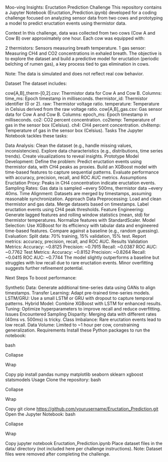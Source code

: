 Moo-ving Insights: Eructation Prediction Challenge
This repository contains a Jupyter Notebook (Eructation_Prediction.ipynb) developed for a coding challenge focused on analyzing sensor data from two cows and prototyping a model to predict eructation events using thermistor data.

Context
In this challenge, data was collected from two cows (Cow A and Cow B) over approximately one hour. Each cow was equipped with:

2 thermistors: Sensors measuring breath temperature.
1 gas sensor: Measuring CH4 and CO2 concentrations in exhaled breath.
The objective is to explore the dataset and build a predictive model for eructation (periodic belching of rumen gas), a key process tied to gas elimination in cows.

Note: The data is simulated and does not reflect real cow behavior.

Dataset
The dataset includes:

cow[A,B]_therm-[0,2].csv: Thermistor data for Cow A and Cow B.
Columns:
time_ms: Epoch timestamp in milliseconds.
thermistor_id: Thermistor identifier (0 or 2).
raw: Thermistor voltage ratio.
temperature: Temperature in Celsius derived from the raw voltage ratio.
cow[A,B]_gas.csv: Gas sensor data for Cow A and Cow B.
Columns:
epoch_ms: Epoch timestamp in milliseconds.
co2: CO2 percent concentration.
co2temp: Temperature of gas in the sensor box (Celsius).
ch4: CH4 percent concentration.
ch4temp: Temperature of gas in the sensor box (Celsius).
Tasks
The Jupyter Notebook tackles these tasks:

Data Analysis:
Clean the dataset (e.g., handle missing values, inconsistencies).
Explore data characteristics (e.g., distributions, time series trends).
Create visualizations to reveal insights.
Prototype Model Development:
Define the problem: Predict eructation events using thermistor data, with CH4 peaks as proxies.
Build an XGBoost model with time-based features to capture sequential patterns.
Evaluate performance with accuracy, precision, recall, and ROC AUC metrics.
Assumptions
Eructation Proxy: Peaks in CH4 concentration indicate eructation events.
Sampling Rates: Gas data is sampled ~every 500ms, thermistor data ~every 40ms.
Time Alignment: Datasets are merged by timestamps, assuming reasonable synchronization.
Approach
Data Preprocessing:
Load and clean thermistor and gas data.
Merge datasets based on timestamps.
Label eructation events using CH4 peak thresholds.
Feature Engineering:
Generate lagged features and rolling window statistics (mean, std) for thermistor temperatures.
Normalize features with StandardScaler.
Model Selection:
Use XGBoost for its efficiency with tabular data and engineered time-based features.
Compare against a baseline (e.g., random guessing).
Evaluation:
Split data: 70% training, 15% validation, 15% test.
Report metrics: accuracy, precision, recall, and ROC AUC.
Results
Validation Metrics:
Accuracy: ~0.8125
Precision: ~0.7915
Recall: ~0.0387
ROC AUC: ~0.7762
Test Metrics:
Accuracy: ~0.8152
Precision: ~0.8264
Recall: ~0.0415
ROC AUC: ~0.7744
The model slightly outperforms a baseline but struggles with low recall due to rare eructation events. Minor overfitting suggests further refinement potential.

Next Steps
To boost performance:

Synthetic Data: Generate additional time-series data using GANs to align timestamps.
Transfer Learning: Adapt pre-trained time-series models.
LSTM/GRU: Use a small LSTM or GRU with dropout to capture temporal patterns.
Hybrid Model: Combine XGBoost with LSTM for enhanced results.
Tuning: Optimize hyperparameters to improve recall and reduce overfitting.
Issues Encountered
Sampling Disparity: Merging data with different rates (40ms vs. 500ms) is tricky.
Class Imbalance: Rare eructation events lead to low recall.
Data Volume: Limited to ~1 hour per cow, constraining generalization.
Requirements
Install these Python packages to run the notebook:

bash

Collapse

Wrap

Copy
pip install pandas numpy matplotlib seaborn sklearn xgboost statsmodels
Usage
Clone the repository:
bash

Collapse

Wrap

Copy
git clone https://github.com/yourusername/Eructation_Prediction.git
Open the Jupyter Notebook:
bash

Collapse

Wrap

Copy
jupyter notebook Eructation_Prediction.ipynb
Place dataset files in the data/ directory (not included here per challenge instructions).
Note: Dataset files were removed after completing the challenge.